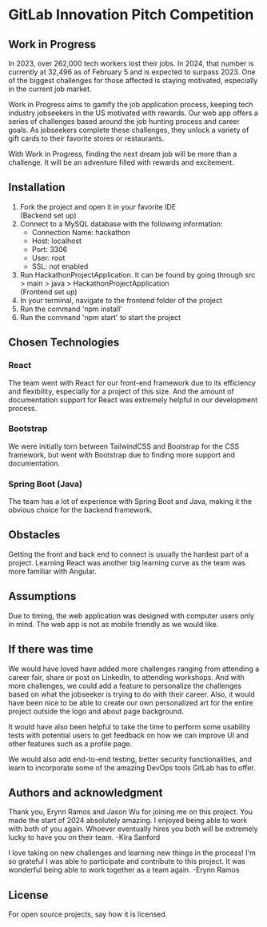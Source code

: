 # GitLab Innovation Pitch Competition



## Work in Progress

In 2023, over 262,000 tech workers lost their jobs. In 2024, that number is currently at 32,496 as of February 5 and is expected to surpass 2023. One of the biggest challenges for those affected is staying motivated, especially in the current job market.

Work in Progress aims to gamify the job application process, keeping tech industry jobseekers in the US motivated with rewards. Our web app offers a series of challenges based around the job hunting process and career goals. As jobseekers complete these challenges, they unlock a variety of gift cards to their favorite stores or restaurants.

With Work in Progress, finding the next dream job will be more than a challenge. It will be an adventure filled with rewards and excitement.

## Installation
1. Fork the project and open it in your favorite IDE
<br/>(Backend set up)<br/>
2. Connect to a MySQL database with the following information:
    - Connection Name: hackathon
    - Host: localhost
    - Port: 3306
    - User: root
    - SSL: not enabled  
3. Run HackathonProjectApplication. It can be found by going through src > main > java > HackathonProjectApplication
<br/>(Frontend set up)<br/>
4. In your terminal, navigate to the frontend folder of the project
5. Run the command 'npm install'
6. Run the command 'npm start' to start the project

## Chosen Technologies
### React
The team went with React for our front-end framework due to its efficiency and flexibility, especially for a project of this size. And the amount of documentation support for React was extremely helpful in our development process. 

### Bootstrap
We were initially torn between TailwindCSS and Bootstrap for the CSS framework, but went with Bootstrap due to finding more support and documentation.

### Spring Boot (Java)
The team has a lot of experience with Spring Boot and Java, making it the obvious choice for the backend framework.

## Obstacles
Getting the front and back end to connect is usually the hardest part of a project. Learning React was another big learning curve as the team was more familiar with Angular.

## Assumptions
Due to timing, the web application was designed with computer users only in mind. The web app is not as mobile friendly as we would like.

## If there was time
We would have loved have added more challenges ranging from attending a career fair, share or post on LinkedIn, to attending workshops. And with more challenges, we could add a feature to personalize the challenges based on what the jobseeker is trying to do with their career. Also, it would have been nice to be able to create our own personalized art for the entire project outside the logo and about page background.

It would have also been helpful to take the time to perform some usability tests with potential users to get feedback on how we can improve UI and other features such as a profile page.

We would also add end-to-end testing, better security functionalities, and learn to incorporate some of the amazing DevOps tools GitLab has to offer.

## Authors and acknowledgment
Thank you, Erynn Ramos and Jason Wu for joining me on this project. You made the start of 2024 absolutely amazing. I enjoyed being able to work with both of you again. Whoever eventually hires you both will be extremely lucky to have you on their team. -Kira Sanford

I love taking on new challenges and learning new things in the process! I'm so grateful I was able to participate and contribute to this project. It was wonderful being able to work together as a team again. -Erynn Ramos

## License
For open source projects, say how it is licensed.
